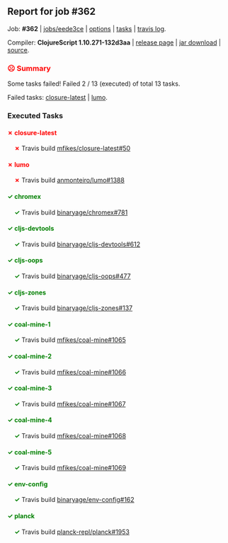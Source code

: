 ## Report for job #362

Job: **#362** | [jobs/eede3ce](https://github.com/cljs-oss/canary/commit/eede3cec91968519debca155002a9b0cdb2280d1) | [options](options.edn) | [tasks](tasks.edn) | [travis log](https://travis-ci.org/cljs-oss/canary/builds/371884475).

Compiler: **ClojureScript 1.10.271-132d3aa** | [release page](https://github.com/cljs-oss/canary/releases/tag/r1.10.271-132d3aa) | [jar download](https://github.com/cljs-oss/canary/releases/download/r1.10.271-132d3aa/clojurescript-1.10.271-132d3aa.jar) | [source](https://github.com/clojure/clojurescript/commit/132d3aa232921a3cea66f830d61c89be78c581cb).

### <b style='color:red'>☹ Summary</b>

Some tasks failed! Failed 2 / 13 (executed) of total 13 tasks.

Failed tasks: [closure-latest](#-closure-latest) | [lumo](#-lumo).

### Executed Tasks

#### <b style='color:red'>&#x2717; closure-latest</b>
&nbsp;&nbsp;&nbsp;&nbsp;<b style='color:red'>&#x2717;</b> Travis build [mfikes/closure-latest#50](https://travis-ci.org/mfikes/closure-latest/builds/371885599)<br>

#### <b style='color:red'>&#x2717; lumo</b>
&nbsp;&nbsp;&nbsp;&nbsp;<b style='color:red'>&#x2717;</b> Travis build [anmonteiro/lumo#1388](https://travis-ci.org/anmonteiro/lumo/builds/371885636)<br>

#### <b style='color:green'>&#x2713; chromex</b>
&nbsp;&nbsp;&nbsp;&nbsp;<b style='color:green'>&#x2713;</b> Travis build [binaryage/chromex#781](https://travis-ci.org/binaryage/chromex/builds/371885587)<br>

#### <b style='color:green'>&#x2713; cljs-devtools</b>
&nbsp;&nbsp;&nbsp;&nbsp;<b style='color:green'>&#x2713;</b> Travis build [binaryage/cljs-devtools#612](https://travis-ci.org/binaryage/cljs-devtools/builds/371885589)<br>

#### <b style='color:green'>&#x2713; cljs-oops</b>
&nbsp;&nbsp;&nbsp;&nbsp;<b style='color:green'>&#x2713;</b> Travis build [binaryage/cljs-oops#477](https://travis-ci.org/binaryage/cljs-oops/builds/371885594)<br>

#### <b style='color:green'>&#x2713; cljs-zones</b>
&nbsp;&nbsp;&nbsp;&nbsp;<b style='color:green'>&#x2713;</b> Travis build [binaryage/cljs-zones#137](https://travis-ci.org/binaryage/cljs-zones/builds/371885597)<br>

#### <b style='color:green'>&#x2713; coal-mine-1</b>
&nbsp;&nbsp;&nbsp;&nbsp;<b style='color:green'>&#x2713;</b> Travis build [mfikes/coal-mine#1065](https://travis-ci.org/mfikes/coal-mine/builds/371885601)<br>

#### <b style='color:green'>&#x2713; coal-mine-2</b>
&nbsp;&nbsp;&nbsp;&nbsp;<b style='color:green'>&#x2713;</b> Travis build [mfikes/coal-mine#1066](https://travis-ci.org/mfikes/coal-mine/builds/371885603)<br>

#### <b style='color:green'>&#x2713; coal-mine-3</b>
&nbsp;&nbsp;&nbsp;&nbsp;<b style='color:green'>&#x2713;</b> Travis build [mfikes/coal-mine#1067](https://travis-ci.org/mfikes/coal-mine/builds/371885605)<br>

#### <b style='color:green'>&#x2713; coal-mine-4</b>
&nbsp;&nbsp;&nbsp;&nbsp;<b style='color:green'>&#x2713;</b> Travis build [mfikes/coal-mine#1068](https://travis-ci.org/mfikes/coal-mine/builds/371885626)<br>

#### <b style='color:green'>&#x2713; coal-mine-5</b>
&nbsp;&nbsp;&nbsp;&nbsp;<b style='color:green'>&#x2713;</b> Travis build [mfikes/coal-mine#1069](https://travis-ci.org/mfikes/coal-mine/builds/371885630)<br>

#### <b style='color:green'>&#x2713; env-config</b>
&nbsp;&nbsp;&nbsp;&nbsp;<b style='color:green'>&#x2713;</b> Travis build [binaryage/env-config#162](https://travis-ci.org/binaryage/env-config/builds/371885632)<br>

#### <b style='color:green'>&#x2713; planck</b>
&nbsp;&nbsp;&nbsp;&nbsp;<b style='color:green'>&#x2713;</b> Travis build [planck-repl/planck#1953](https://travis-ci.org/planck-repl/planck/builds/371885646)<br>
